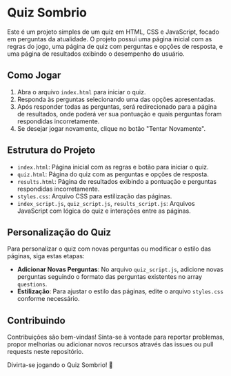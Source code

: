# Quiz Sombrio

Este é um projeto simples de um quiz em HTML, CSS e JavaScript, focado em perguntas da atualidade. O projeto possui uma página inicial com as regras do jogo, uma página de quiz com perguntas e opções de resposta, e uma página de resultados exibindo o desempenho do usuário.

## Como Jogar

1. Abra o arquivo `index.html` para iniciar o quiz.
2. Responda às perguntas selecionando uma das opções apresentadas.
3. Após responder todas as perguntas, será redirecionado para a página de resultados, onde poderá ver sua pontuação e quais perguntas foram respondidas incorretamente.
4. Se desejar jogar novamente, clique no botão "Tentar Novamente".

## Estrutura do Projeto

- `index.html`: Página inicial com as regras e botão para iniciar o quiz.
- `quiz.html`: Página do quiz com as perguntas e opções de resposta.
- `results.html`: Página de resultados exibindo a pontuação e perguntas respondidas incorretamente.
- `styles.css`: Arquivo CSS para estilização das páginas.
- `index_script.js`, `quiz_script.js`, `results_script.js`: Arquivos JavaScript com lógica do quiz e interações entre as páginas.

## Personalização do Quiz

Para personalizar o quiz com novas perguntas ou modificar o estilo das páginas, siga estas etapas:

- **Adicionar Novas Perguntas**: No arquivo `quiz_script.js`, adicione novas perguntas seguindo o formato das perguntas existentes no array `questions`.
- **Estilização**: Para ajustar o estilo das páginas, edite o arquivo `styles.css` conforme necessário.

## Contribuindo

Contribuições são bem-vindas! Sinta-se à vontade para reportar problemas, propor melhorias ou adicionar novos recursos através das issues ou pull requests neste repositório.

Divirta-se jogando o Quiz Sombrio! 🎉
